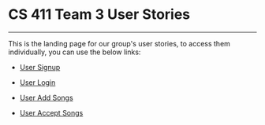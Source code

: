 # CS 411 Team 3 User Stories

---

This is the landing page for our group's user stories, to access them individually, you can use the below links:

* [User Signup](Signup.md)

* [User Login](Login.md)

* [User Add Songs](AddSong.md)

* [User Accept Songs](AcceptSong.md)